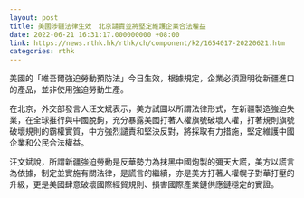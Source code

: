 ```yaml
---
layout: post
title: 美國涉疆法律生效　北京譴責並將堅定維護企業合法權益
date: 2022-06-21 16:31:17.000000000 +08:00
link: https://news.rthk.hk/rthk/ch/component/k2/1654017-20220621.htm
categories: rthk
---
```


美國的「維吾爾強迫勞動預防法」今日生效，根據規定，企業必須證明從新疆進口的產品，並非使用強迫勞動生產。

在北京，外交部發言人汪文斌表示，美方試圖以所謂法律形式，在新疆製造強迫失業，在全球推行與中國脫鉤，充分暴露美國打著人權旗號破壞人權，打著規則旗號破壞規則的霸權實質，中方強烈譴責和堅決反對，將採取有力措施，堅定維護中國企業和公民合法權益。

汪文斌說，所謂新疆強迫勞動是反華勢力為抹黑中國炮製的彌天大謊，美方以謊言為依據，制定並實施有關法律，是謊言的繼續，亦是美方打著人權幌子對華打壓的升級，更是美國肆意破壞國際經貿規則、損害國際產業鏈供應鏈穩定的實證。
